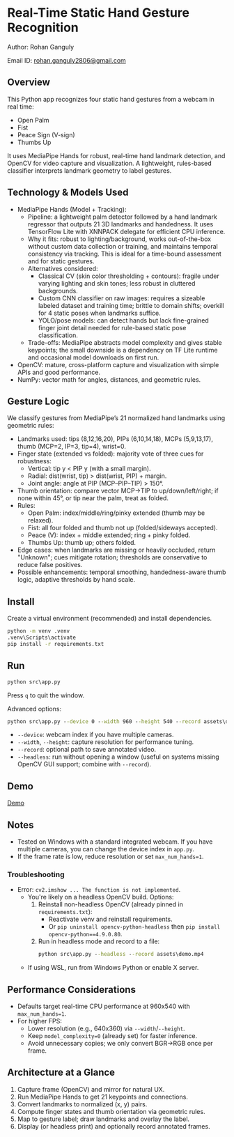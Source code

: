 # Real-Time Static Hand Gesture Recognition

Author: Rohan Ganguly

Email ID: rohan.ganguly2806@gmail.com

## Overview
This Python app recognizes four static hand gestures from a webcam in real time:
- Open Palm
- Fist
- Peace Sign (V-sign)
- Thumbs Up

It uses MediaPipe Hands for robust, real-time hand landmark detection, and OpenCV for video capture and visualization. A lightweight, rules-based classifier interprets landmark geometry to label gestures.

## Technology & Models Used
- MediaPipe Hands (Model + Tracking):
	- Pipeline: a lightweight palm detector followed by a hand landmark regressor that outputs 21 3D landmarks and handedness. It uses TensorFlow Lite with XNNPACK delegate for efficient CPU inference.
	- Why it fits: robust to lighting/background, works out-of-the-box without custom data collection or training, and maintains temporal consistency via tracking. This is ideal for a time-bound assessment and for static gestures.
	- Alternatives considered:
		- Classical CV (skin color thresholding + contours): fragile under varying lighting and skin tones; less robust in cluttered backgrounds.
		- Custom CNN classifier on raw images: requires a sizeable labeled dataset and training time; brittle to domain shifts; overkill for 4 static poses when landmarks suffice.
		- YOLO/pose models: can detect hands but lack fine-grained finger joint detail needed for rule-based static pose classification.
	- Trade-offs: MediaPipe abstracts model complexity and gives stable keypoints; the small downside is a dependency on TF Lite runtime and occasional model downloads on first run.
- OpenCV: mature, cross-platform capture and visualization with simple APIs and good performance.
- NumPy: vector math for angles, distances, and geometric rules.

## Gesture Logic
We classify gestures from MediaPipe’s 21 normalized hand landmarks using geometric rules:

- Landmarks used: tips (8,12,16,20), PIPs (6,10,14,18), MCPs (5,9,13,17), thumb (MCP=2, IP=3, tip=4), wrist=0.
- Finger state (extended vs folded): majority vote of three cues for robustness:
	- Vertical: tip y < PIP y (with a small margin).
	- Radial: dist(wrist, tip) > dist(wrist, PIP) + margin.
	- Joint angle: angle at PIP (MCP–PIP–TIP) > 150°.
- Thumb orientation: compare vector MCP→TIP to up/down/left/right; if none within 45°, or tip near the palm, treat as folded.
- Rules:
	- Open Palm: index/middle/ring/pinky extended (thumb may be relaxed).
	- Fist: all four folded and thumb not up (folded/sideways accepted).
	- Peace (V): index + middle extended; ring + pinky folded.
	- Thumbs Up: thumb up; others folded.
- Edge cases: when landmarks are missing or heavily occluded, return "Unknown"; cues mitigate rotation; thresholds are conservative to reduce false positives.
- Possible enhancements: temporal smoothing, handedness-aware thumb logic, adaptive thresholds by hand scale.

## Install
Create a virtual environment (recommended) and install dependencies.

```bat
python -m venv .venv
.venv\Scripts\activate
pip install -r requirements.txt
```

## Run

```bat
python src\app.py
```

Press `q` to quit the window.

Advanced options:

```bat
python src\app.py --device 0 --width 960 --height 540 --record assets\demo.mp4
```

- `--device`: webcam index if you have multiple cameras.
- `--width`, `--height`: capture resolution for performance tuning.
- `--record`: optional path to save annotated video.
- `--headless`: run without opening a window (useful on systems missing OpenCV GUI support; combine with `--record`).

## Demo
[Demo](https://github.com/Liorohan10/Hand-Gesture-App/tree/main/assets/demo.mp4)

## Notes
- Tested on Windows with a standard integrated webcam. If you have multiple cameras, you can change the device index in `app.py`.
- If the frame rate is low, reduce resolution or set `max_num_hands=1`.

### Troubleshooting
- Error: `cv2.imshow ... The function is not implemented`.
  - You're likely on a headless OpenCV build. Options:
	 1) Reinstall non-headless OpenCV (already pinned in `requirements.txt`):
		 - Reactivate venv and reinstall requirements.
		 - Or `pip uninstall opencv-python-headless` then `pip install opencv-python==4.9.0.80`.
	 2) Run in headless mode and record to a file:
		 ```bat
		 python src\app.py --headless --record assets\demo.mp4
		 ```
  - If using WSL, run from Windows Python or enable X server.

## Performance Considerations
- Defaults target real-time CPU performance at 960x540 with `max_num_hands=1`.
- For higher FPS:
	- Lower resolution (e.g., 640x360) via `--width`/`--height`.
	- Keep `model_complexity=0` (already set) for faster inference.
	- Avoid unnecessary copies; we only convert BGR→RGB once per frame.

## Architecture at a Glance
1) Capture frame (OpenCV) and mirror for natural UX.
2) Run MediaPipe Hands to get 21 keypoints and connections.
3) Convert landmarks to normalized (x, y) pairs.
4) Compute finger states and thumb orientation via geometric rules.
5) Map to gesture label; draw landmarks and overlay the label.
6) Display (or headless print) and optionally record annotated frames.
